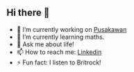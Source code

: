## Hi there 👋

- 🔭 I’m currently working on [Pusakawan](https://pusakawan.id/)
- 🌱 I’m currently learning maths.
- 💬 Ask me about life!
- 📫 How to reach me: [Linkedin](https://www.linkedin.com/in/sarah-tanujaya-b9495a1b4/)
- ⚡ Fun fact: I listen to Britrock!

<!--
**sarahT04/sarahT04** is a ✨ _special_ ✨ repository because its `README.md` (this file) appears on your GitHub profile.

Here are some ideas to get you started:

- 🔭 I’m currently working on ...
- 🌱 I’m currently learning ...
- 👯 I’m looking to collaborate on ...
- 🤔 I’m looking for help with ...
- 💬 Ask me about ...
- 📫 How to reach me: ...
- 😄 Pronouns: ...
- ⚡ Fun fact: ...
-->
